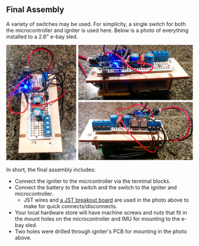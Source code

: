 ## Final Assembly

A variety of switches may be used. For simplicity, a single switch for both the microcontroller and igniter is used here. Below is a photo of everything installed to a 2.6" e-bay sled.

![](/images/sled.jpg?raw=true)

In short, the final assembly includes:

* Connect the igniter to the micrcontroller via the terminal blocks.
* Connect the battery to the switch and the switch to the igniter and microcontroller.
  * JST wires and [a JST breakout board](https://www.adafruit.com/product/1862) are used in the photo above to make for quick connects/disconnects.
* Your local hardware store will have machine screws and nuts that fit in the mount holes on the microcontroller and IMU for mounting to the e-bay sled.
* Two holes were drilled through igniter's PCB for mounting in the photo above.
